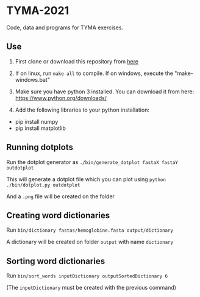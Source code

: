 # TYMA-2021

Code, data and programs for TYMA exercises.

## Use

1. First clone or download this repository from [here](https://github.com/estebanpw/TYMA-2021)

2. If on linux, run `make all` to compile. If on windows, execute the "make-windows.bat" 

3. Make sure you have python 3 installed. You can download it from here: https://www.python.org/downloads/

4. Add the following libraries to your python installation:
 - pip install numpy
 - pip install matplotlib
 
## Running dotplots

Run the dotplot generator as `./bin/generate_dotplot fastaX fastaY outdotplot`

This will generate a dotplot file which you can plot using `python ./bin/dotplot.py outdotplot`

And a `.png` file will be created on the folder

## Creating word dictionaries

Run `bin/dictionary fastas/hemoglobine.fasta output/dictionary`

A dictionary will be created on folder `output` with name `dictionary`

## Sorting word dictionaries

Run `bin/sort_words inputDictionary outputSortedDictionary 6`

(The `inputDictionary` must be created with the previous command)


